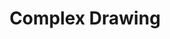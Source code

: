 ---
title: Complex Drawing
eleventyNavigation:
  title: Complex Drawing
  key: dg_3d_drawing_2
  parent: dg_3d
  order: 7
template: "../de/3d/07-more-drawing.md"
---